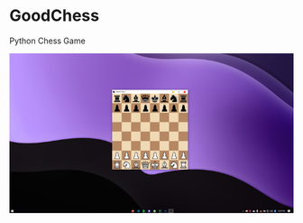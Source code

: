 # GoodChess
Python Chess Game

![Pre-ReleaseScreenShot](https://raw.githubusercontent.com/t0ry003/ChessEngine/master/Documentation/ScreenShot.png)
